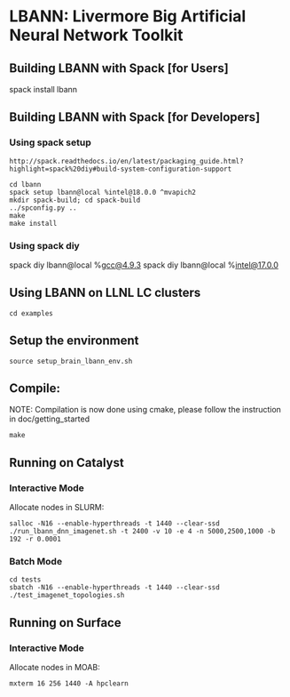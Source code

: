 # LBANN: Livermore Big Artificial Neural Network Toolkit

## Building LBANN with Spack [for Users]

   spack install lbann

## Building LBANN with Spack [for Developers]

### Using spack setup

    http://spack.readthedocs.io/en/latest/packaging_guide.html?highlight=spack%20diy#build-system-configuration-support

    cd lbann
    spack setup lbann@local %intel@18.0.0 ^mvapich2
    mkdir spack-build; cd spack-build
    ../spconfig.py ..
    make
    make install

### Using spack diy
   spack diy lbann@local %gcc@4.9.3
   spack diy lbann@local %intel@17.0.0
 
## Using LBANN on LLNL LC clusters

    cd examples
 
## Setup the environment

    source setup_brain_lbann_env.sh

## Compile:

NOTE: Compilation is now done using cmake, please follow the instruction in doc/getting_started 

    make

## Running on Catalyst

### Interactive Mode 

Allocate nodes in SLURM:

    salloc -N16 --enable-hyperthreads -t 1440 --clear-ssd
    ./run_lbann_dnn_imagenet.sh -t 2400 -v 10 -e 4 -n 5000,2500,1000 -b 192 -r 0.0001

### Batch Mode

    cd tests
    sbatch -N16 --enable-hyperthreads -t 1440 --clear-ssd ./test_imagenet_topologies.sh

## Running on Surface

### Interactive Mode

Allocate nodes in MOAB:

    mxterm 16 256 1440 -A hpclearn
